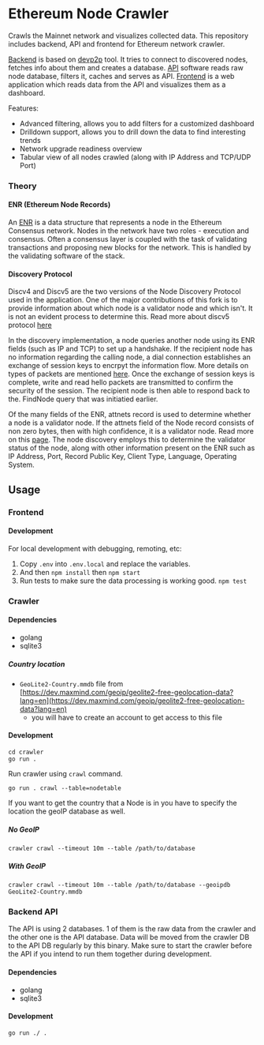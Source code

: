 # Ethereum Node Crawler

Crawls the Mainnet network and visualizes collected data. This repository includes backend, API and frontend for Ethereum network crawler. 

[Backend](./crawler) is based on [devp2p](https://github.com/ethereum/go-ethereum/tree/master/cmd/devp2p) tool. It tries to connect to discovered nodes, fetches info about them and creates a database. [API](./api) software reads raw node database, filters it, caches and serves as API. [Frontend](./frontend) is a web application which reads data from the API and visualizes them as a dashboard. 

Features:
- Advanced filtering, allows you to add filters for a customized dashboard
- Drilldown support, allows you to drill down the data to find interesting trends
- Network upgrade readiness overview
- Tabular view of all nodes crawled (along with IP Address and TCP/UDP Port)

### Theory

#### ENR (Ethereum Node Records)
An [ENR](https://github.com/ethereum/EIPs/blob/master/EIPS/eip-778.md) is a data structure that represents a node in the Ethereum Consensus network. Nodes in the network have two roles - execution and consensus. Often a consensus layer is coupled with the task of validating transactions and proposing new blocks for the network. This is handled by the validating software of the stack.

#### Discovery Protocol
Discv4 and Discv5 are the two versions of the Node Discovery Protocol used in the application. One of the major contributions of this fork is to provide information about which node is a validator node and which isn't. It is not an evident process to determine this. Read more about discv5 protocol [here](https://github.com/ethereum/devp2p/blob/master/discv5/discv5-theory.md)

In the discovery implementation, a node queries another node using its ENR fields (such as IP and TCP) to set up a handshake. If the recipient node has no information regarding the calling node, a dial connection establishes an exchange of session keys to encrpyt the information flow. More details on types of packets are mentioned [here](https://github.com/ethereum/devp2p/blob/master/discv5/discv5-wire.md). Once the exchange of session keys is complete, write and read hello packets are transmitted to confirm the security of the session. The recipient node is then able to respond back to the. FindNode query that was initiatied earlier.

Of the many fields of the ENR, attnets record is used to determine whether a node is a validator node. If the attnets field of the Node record consists of non zero bytes, then with high confidence, it is a validator node. Read more on this [page](https://github.com/ethereum/consensus-specs/blob/dev/specs/phase0/validator.md). The node discovery employs this to determine the validator status of the node, along with other information present on the ENR such as IP Address, Port, Record Public Key, Client Type, Language, Operating System.


## Usage
### Frontend 
#### Development
For local development with debugging, remoting, etc:
1. Copy `.env` into `.env.local` and replace the variables. 
1. And then `npm install` then `npm start`
1. Run tests to make sure the data processing is working good. `npm test`


### Crawler

#### Dependencies

- golang
- sqlite3

##### Country location

- `GeoLite2-Country.mmdb` file from [https://dev.maxmind.com/geoip/geolite2-free-geolocation-data?lang=en](https://dev.maxmind.com/geoip/geolite2-free-geolocation-data?lang=en)
	- you will have to create an account to get access to this file

#### Development

```
cd crawler
go run .
```
Run crawler using `crawl` command. 
```
go run . crawl --table=nodetable
```
If you want to get the country that a Node is in you have to specify the location the geoIP database as well.

##### No GeoIP
```
crawler crawl --timeout 10m --table /path/to/database
```
##### With GeoIP

```
crawler crawl --timeout 10m --table /path/to/database --geoipdb GeoLite2-Country.mmdb
```

### Backend API

The API is using 2 databases. 1 of them is the raw data from the crawler and the other one is the API database.
Data will be moved from the crawler DB to the API DB regularly by this binary.
Make sure to start the crawler before the API if you intend to run them together during development.

#### Dependencies

- golang
- sqlite3

#### Development
```
go run ./ .
```

